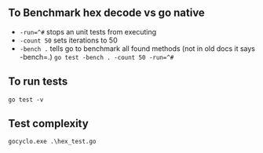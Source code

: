 ## To Benchmark hex decode vs go native

- `-run=^#` stops an unit tests from executing
- `-count 50` sets iterations to 50
- `-bench .` tells go to benchmark all found methods (not in old docs it says -bench=.)
`go test -bench . -count 50 -run=^#`

## To run tests
`go test -v`

## Test complexity

`gocyclo.exe .\hex_test.go`